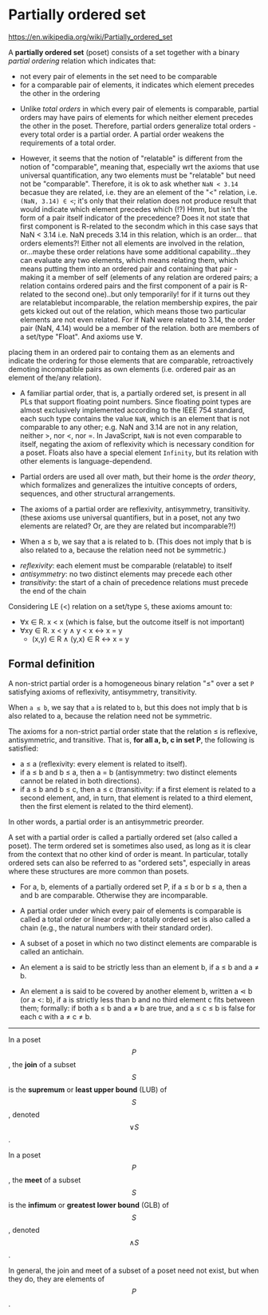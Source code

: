 # Partially ordered set

https://en.wikipedia.org/wiki/Partially_ordered_set

A **partially ordered set** (poset) consists of a set together with a binary *partial ordering* relation which indicates that:
- not every pair of elements in the set need to be comparable
- for a comparable pair of elements, it indicates which element precedes the other in the ordering

* Unlike *total orders* in which every pair of elements is comparable, partial orders may have pairs of elements for which neither element precedes the other in the poset. Therefore, partial orders generalize total orders - every total order is a partial order. A partial order weakens the requirements of a total order.

* However, it seems that the notion of "relatable" is different from the notion of "comparable", meaning that, especially wrt the axioms that use universal quantification, any two elements must be "relatable" but need not be "comparable". Therefore, it is ok to ask whether `NaN < 3.14` becasue they are related, i.e. they are an element of the "<" relation, i.e. `(NaN, 3.14) ∈ <`; it's only that their relation does not produce result that would indicate which element precedes which (!?) Hmm, but isn't the form of a pair itself indicator of the precedence? Does it not state that first component is R-related to the secondm which in this case says that NaN < 3.14 i.e. NaN preceds 3.14 in this relation, which is an order... that orders elements?! Either not all elements are involved in the relation, or...maybe these order relations have some additional capability...they can evaluate any two elements, which means relating them, which means putting them into an ordered pair and containing that pair - making it a member of self (elements of any relation are ordered pairs; a relation contains ordered pairs and the first component of a pair is R-related to the second one)..but only temporarily! for if it turns out they are relatablebut incomparable, the relation membership expires, the pair gets kicked out out of the relation, which means those two particular elements are not even related. For if NaN were related to 3.14, the order pair (NaN, 4.14) would be a member of the relation. both are members of a set/type "Float". And axioms use ∀.


placing them in an ordered pair to containg them as an elements and indicate the ordering for those elements that are comparable, retroactively demoting incompatible pairs as own elements (i.e. ordered pair as an element of the/any relation).


* A familiar partial order, that is, a partially ordered set, is present in all PLs that support floating point numbers. Since floating point types are almost exclusively implemented according to the IEEE 754 standard, each such type contains the value `NaN`, which is an element that is not comparable to any other; e.g. NaN and 3.14 are not in any relation, neither >, nor <, nor =. In JavaScript, `NaN` is not even comparable to itself, negating the axiom of reflexivity which is necessary condition for a poset. Floats also have a special element `Infinity`, but its relation with other elements is language-dependend.

* Partial orders are used all over math, but their home is the *order theory*, which formalizes and generalizes the intuitive concepts of orders, sequences, and other structural arrangements.

* The axioms of a partial order are reflexivity, antisymmetry, transitivity. (these axioms use universal quantifiers, but in a poset, not any two elements are related? Or, are they are related but incomparable?!)

* When a ≤ b, we say that a is related to b. (This does not imply that b is also related to a, because the relation need not be symmetric.)




- *reflexivity*: each element must be comparable (relatable) to itself
- *antisymmetry*: no two distinct elements may precede each other
- *transitivity*: the start of a chain of precedence relations must precede the end of the chain


Considering LE (<) relation on a set/type `S`, these axioms amount to:
* ∀x ∈ R. x < x (which is false, but the outcome itself is not important)
* ∀xy ∈ R. x < y ∧ y < x <-> x = y
  - (x,y) ∈ R ∧ (y,x) ∈ R <-> x = y



## Formal definition

A non-strict partial order is a homogeneous binary relation "≤" over a set `P` satisfying axioms of reflexivity, antisymmetry, transitivity.

When `a ≤ b`, we say that `a` is related to `b`, but this does not imply that b is also related to a, because the relation need not be symmetric.

The axioms for a non-strict partial order state that the relation ≤ is reflexive, antisymmetric, and transitive. That is, **for all a, b, c in set P**, the following is satisfied:

* a ≤ a (reflexivity: every element is related to itself).
* if a ≤ b and b ≤ a, then a = b (antisymmetry: two distinct elements cannot be related in both directions).
* if a ≤ b and b ≤ c, then a ≤ c (transitivity: if a first element is related to a second element, and, in turn, that element is related to a third element, then the first element is related to the third element).

In other words, a partial order is an antisymmetric preorder.

A set with a partial order is called a partially ordered set (also called a poset). The term ordered set is sometimes also used, as long as it is clear from the context that no other kind of order is meant. In particular, totally ordered sets can also be referred to as "ordered sets", especially in areas where these structures are more common than posets.

* For a, b, elements of a partially ordered set P, if a ≤ b or b ≤ a, then a and b are comparable. Otherwise they are incomparable.

* A partial order under which every pair of elements is comparable is called a total order or linear order; a totally ordered set is also called a chain (e.g., the natural numbers with their standard order).

* A subset of a poset in which no two distinct elements are comparable is called an antichain.

* An element a is said to be strictly less than an element b, if a ≤ b and a ≠ b.

* An element a is said to be covered by another element b, written a ⋖ b (or a <: b), if a is strictly less than b and no third element c fits between them; formally: if both a ≤ b and a ≠ b are true, and a ≤ c ≤ b is false for each c with a ≠ c ≠ b.


---

In a poset $$P$$, the **join** of a subset $$S$$ is the **supremum** or **least upper bound** (LUB) of $$S$$, denoted $$\lor S$$.

In a poset $$P$$, the **meet** of a subset $$S$$ is the **infimum** or **greatest lower bound** (GLB) of $$S$$, denoted $$\land S$$.

In general, the join and meet of a subset of a poset need not exist, but when they do, they are elements of $$P$$.
